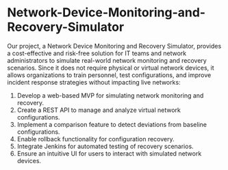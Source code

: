# Network-Device-Monitoring-and-Recovery-Simulator
Our project, a Network Device Monitoring and Recovery Simulator, provides a cost-effective and risk-free solution for IT teams and network administrators to simulate real-world network monitoring and recovery scenarios.
Since it does not require physical or virtual network devices, it allows organizations to train personnel, test configurations, and improve incident response strategies without impacting live networks:
1.	Develop a web-based MVP for simulating network monitoring and recovery.
2.	Create a REST API to manage and analyze virtual network configurations.
3.	Implement a comparison feature to detect deviations from baseline configurations.
4.	Enable rollback functionality for configuration recovery.
5.	Integrate Jenkins for automated testing of recovery scenarios.
6.	Ensure an intuitive UI for users to interact with simulated network devices.
